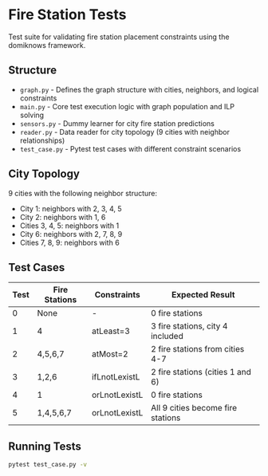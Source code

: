 # Fire Station Tests

Test suite for validating fire station placement constraints using the domiknows framework.

## Structure

- `graph.py` - Defines the graph structure with cities, neighbors, and logical constraints
- `main.py` - Core test execution logic with graph population and ILP solving
- `sensors.py` - Dummy learner for city fire station predictions
- `reader.py` - Data reader for city topology (9 cities with neighbor relationships)
- `test_case.py` - Pytest test cases with different constraint scenarios

## City Topology

9 cities with the following neighbor structure:
- City 1: neighbors with 2, 3, 4, 5
- City 2: neighbors with 1, 6
- Cities 3, 4, 5: neighbors with 1
- City 6: neighbors with 2, 7, 8, 9
- Cities 7, 8, 9: neighbors with 6

## Test Cases

| Test | Fire Stations | Constraints | Expected Result |
|------|--------------|-------------|-----------------|
| 0 | None | - | 0 fire stations |
| 1 | 4 | atLeast=3 | 3 fire stations, city 4 included |
| 2 | 4,5,6,7 | atMost=2 | 2 fire stations from cities 4-7 |
| 3 | 1,2,6 | ifLnotLexistL | 2 fire stations (cities 1 and 6) |
| 4 | 1 | orLnotLexistL | 0 fire stations |
| 5 | 1,4,5,6,7 | orLnotLexistL | All 9 cities become fire stations |

## Running Tests

```bash
pytest test_case.py -v
```